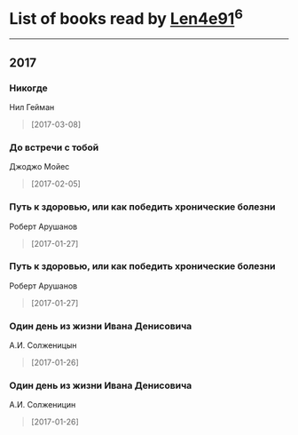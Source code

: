 # List of books read by [Len4e91](http://openid.yandex.ru/Len4e91/)<sup>6</sup>
---

## 2017

### Никогде
Нил Гейман
> [2017-03-08] 


### До встречи с тобой
Джоджо Мойес
> [2017-02-05] 


### Путь к здоровью, или как победить хронические болезни
Роберт Арушанов
> [2017-01-27] 


### Путь к здоровью, или как победить хронические болезни
Роберт Арушанов
> [2017-01-27] 


### Один день из жизни Ивана Денисовича
А.И. Солженицын
> [2017-01-26] 


### Один день из жизни Ивана Денисовича
А.И. Солженицин
> [2017-01-26] 




